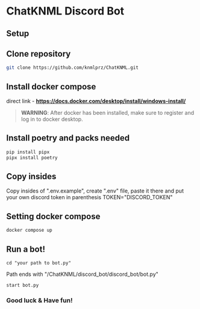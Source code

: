 # ChatKNML Discord Bot

## Setup

## Clone repository
```sh
git clone https://github.com/knmlprz/ChatKNML.git
```

## Install docker compose
direct link - **https://docs.docker.com/desktop/install/windows-install/**

> **WARNING**: After docker has been installed,
>  make sure to register and log in to docker desktop.

## Install poetry and packs needed
```sh
pip install pipx
pipx install poetry
```
## Copy insides
Copy insides of ".env.example", create ".env" file,
paste it there and put your own discord token in parenthesis
TOKEN="DISCORD_TOKEN"

## Setting docker compose
```sh
docker compose up
```
## Run a bot!
```plaintext
cd "your path to bot.py"
```
Path ends with "/ChatKNML/discord_bot/discord_bot/bot.py"
```
start bot.py
```
### Good luck & Have fun!
